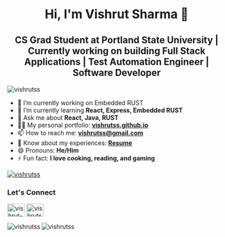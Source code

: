 <h1 align="center">Hi, I'm Vishrut Sharma 👋 </h1>
<h2 align="center">CS Grad Student at Portland State University | Currently working on building Full Stack Applications | Test Automation Engineer | Software Developer</h2>
<p align="left"> <img src="https://komarev.com/ghpvc/?username=vishrutss&label=Profile%20views&color=0e75b6&style=flat" alt="vishrutss" /> </p>

- 🔭 I’m currently working on Embedded RUST
- 🌱 I’m currently learning **React, Express, Embedded RUST**
- 💬 Ask me about **React, Java, RUST**
- 👨‍💻 My personal portfolio: **[vishrutss.github.io](https://vishrutss.github.io/)**
- 📫 How to reach me: **vishrutss@gmail.com**
- 📄 Know about my experiences: **[Resume](https://vishrutss.github.io/static/media/Resume.f7658281.pdf)**
- 😄 Pronouns: **He/Him**
- ⚡ Fun fact: **I love cooking, reading, and gaming**

<p align="left"> <a href="https://github.com/ryo-ma/github-profile-trophy"><img src="https://github-profile-trophy.vercel.app/?username=vishrutss&theme=onedark" alt="vishrutss" /></a> </p>

<h3 align="left">Let's Connect</h3>
<p align="left">
<a href="https://www.linkedin.com/in/vishrut-sharma-8703b0113/" target="blank"><img align="center" src="https://raw.githubusercontent.com/rahuldkjain/github-profile-readme-generator/master/src/images/icons/Social/linked-in-alt.svg" alt="vishrut-sharma-8703b0113" height="30" width="40" /></a>
<a href="https://leetcode.com/vishrutss/" target="blank"><img align="center" src="https://raw.githubusercontent.com/rahuldkjain/github-profile-readme-generator/master/src/images/icons/Social/leet-code.svg" alt="vishrutss" height="30" width="40" /></a>
</p>

<p><img align="left" src="https://github-readme-stats.vercel.app/api/top-langs?username=vishrutss&show_icons=true&theme=dark&locale=en&layout=compact" alt="vishrutss" /></p>

<p><img align="center" src="https://github-readme-streak-stats.herokuapp.com/?user=vishrutss&theme=dark" alt="vishrutss" /></p>
